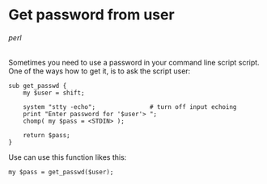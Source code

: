 # Get password from user
###### perl

Sometimes you need to use a password in your command line script script. One of the ways how to get it, is to ask the script user:

    sub get_passwd {
        my $user = shift;

        system "stty -echo";               # turn off input echoing
        print "Enter password for '$user'> ";
        chomp( my $pass = <STDIN> );

        return $pass;
    }

Use can use this function likes this:

    my $pass = get_passwd($user);
